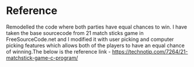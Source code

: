 # Reference
 Remodelled the code where both parties have equal chances to win. I have taken the base sourcecode from 21 match sticks game in FreeSourceCode.net 
 and I modified it with user picking and computer picking features which allows both of the players to have an equal chance of winning.The below is the reference link -
https://technotip.com/7264/21-matchstick-game-c-program/
